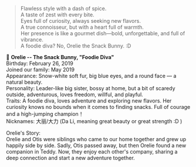 > Flawless style with a dash of spice.  
A taste of zest with every bite.  
Eyes full of curiosity, always seeking new flavors.  
A true connoisseur, but with a heart full of warmth.  
Her presence is like a gourmet dish—bold, unforgettable, and full of vibrance.  
A foodie diva? No, Orelie the Snack Bunny. :D  

🐰 **Orelie -- The Snack Bunny, "Foodie Diva"**  
Birthday: February 26, 2019    
Joined our family: May 2019    
Appearance: Snow-white soft fur, big blue eyes, and a round face — a natural beauty.    
Personality: Leader-like big sister, bossy at home, but a bit of scaredy outside, adventurous, loves freedom, willful, and playful.  
Traits: A foodie diva, loves adventure and exploring new flavors. Her curiosity knows no bounds when it comes to finding snacks. Full of courage and a high-jumping champion！  
Nicknames: 大丽/大力 (Da Li, meaning great beauty or great strength :D )   

Orelie's Story:  
Orelie and Otis were siblings who came to our home together and grew up happily side by side. Sadly, Otis passed away, but then Orelie found a new companion in Teddy. Now, they enjoy each other's company, sharing a deep connection and start a new adventure together.